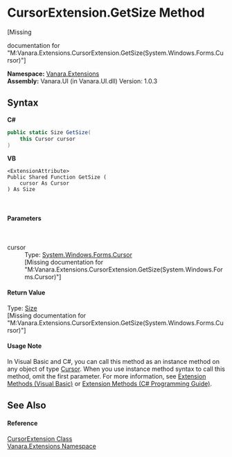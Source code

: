 # CursorExtension.GetSize Method 
 

\[Missing <summary> documentation for "M:Vanara.Extensions.CursorExtension.GetSize(System.Windows.Forms.Cursor)"\]

**Namespace:**&nbsp;<a href="9abe54ff-18ce-e333-beed-30e855655381">Vanara.Extensions</a><br />**Assembly:**&nbsp;Vanara.UI (in Vanara.UI.dll) Version: 1.0.3

## Syntax

**C#**<br />
``` C#
public static Size GetSize(
	this Cursor cursor
)
```

**VB**<br />
``` VB
<ExtensionAttribute>
Public Shared Function GetSize ( 
	cursor As Cursor
) As Size
```

<br />

#### Parameters
&nbsp;<dl><dt>cursor</dt><dd>Type: <a href="http://msdn2.microsoft.com/en-us/library/sf27z138" target="_blank">System.Windows.Forms.Cursor</a><br />\[Missing <param name="cursor"/> documentation for "M:Vanara.Extensions.CursorExtension.GetSize(System.Windows.Forms.Cursor)"\]</dd></dl>

#### Return Value
Type: <a href="http://msdn2.microsoft.com/en-us/library/bfwt6fe5" target="_blank">Size</a><br />\[Missing <returns> documentation for "M:Vanara.Extensions.CursorExtension.GetSize(System.Windows.Forms.Cursor)"\]

#### Usage Note
In Visual Basic and C#, you can call this method as an instance method on any object of type <a href="http://msdn2.microsoft.com/en-us/library/sf27z138" target="_blank">Cursor</a>. When you use instance method syntax to call this method, omit the first parameter. For more information, see <a href="http://msdn.microsoft.com/en-us/library/bb384936.aspx">Extension Methods (Visual Basic)</a> or <a href="http://msdn.microsoft.com/en-us/library/bb383977.aspx">Extension Methods (C# Programming Guide)</a>.

## See Also


#### Reference
<a href="02b1ce36-a5e3-4130-a7fd-49c7e35b1efa">CursorExtension Class</a><br /><a href="9abe54ff-18ce-e333-beed-30e855655381">Vanara.Extensions Namespace</a><br />